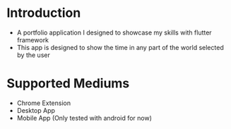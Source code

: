 # Introduction

* A portfolio application I designed to showcase my skills with flutter framework
* This app is designed to show the time in any part of the world selected by the user

# Supported Mediums
- Chrome Extension
- Desktop App
- Mobile App (Only tested with android for now)

